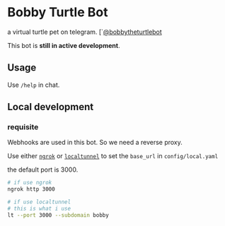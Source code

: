 # Bobby Turtle Bot

a virtual turtle pet on telegram.
[`[@bobbytheturtlebot](https://t.me/bobbytheturtlebot)

This bot is **still in active development**.

## Usage

Use `/help` in chat.

## Local development

### requisite

Webhooks are used in this bot. So we need a reverse proxy.

Use either [`ngrok`](https://ngrok.com/) or
[`localtunnel`](https://github.com/localtunnel/localtunnel) to set the
`base_url` in `config/local.yaml`

the default port is 3000.

```sh
# if use ngrok
ngrok http 3000
```

```sh
# if use localtunnel
# this is what i use
lt --port 3000 --subdomain bobby
```
